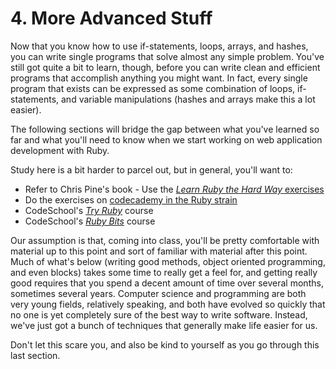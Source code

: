 # 4. More Advanced Stuff

Now that you know how to use if-statements, loops, arrays, and hashes, you can
write single programs that solve almost any simple problem. You've still got
quite a bit to learn, though, before you can write clean and efficient programs
that accomplish anything you might want. In fact, every single program that
exists can be expressed as some combination of loops, if-statements, and
variable manipulations (hashes and arrays make this a lot easier).

The following sections will bridge the gap between what you've learned so far
and what you'll need to know when we start working on web application
development with Ruby.

Study here is a bit harder to parcel out, but in general, you'll want to:

- Refer to Chris Pine's book - Use the [*Learn Ruby the Hard Way*
exercises](http://learnrubythehardway.org/book/) 
- Do the exercises on
[codecademy in the Ruby strain](http://www.codecademy.com/tracks/ruby) 
- CodeSchool's [*Try Ruby*](https://www.codeschool.com/courses/try-ruby) course 
- CodeSchool's [*Ruby Bits*](https://www.codeschool.com/courses/ruby-bits) course

Our assumption is that, coming into class, you'll be pretty comfortable with
material up to this point and sort of familiar with material after this point.
Much of what's below (writing good methods, object oriented programming, and
even blocks) takes some time to really get a feel for, and getting really good
requires that you spend a decent amount of time over several months, sometimes
several years. Computer science and programming are both very young fields,
relatively speaking, and both have evolved so quickly that no one is yet
completely sure of the best way to write software. Instead, we've just got a
bunch of techniques that generally make life easier for us.

Don't let this scare you, and also be kind to yourself as you go through this
last section.

